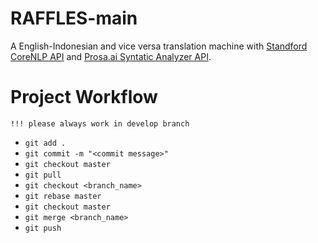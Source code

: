 # RAFFLES-main
A English-Indonesian and vice versa translation machine with [Standford CoreNLP API](https://stanfordnlp.github.io/CoreNLP/api.html) and [Prosa.ai Syntatic Analyzer API](https://www.prosa.ai/products/text-api/syntactic-analyzer).

# Project Workflow
```!!! please always work in develop branch```

* ```git add .```
* ```git commit -m "<commit message>"```
* ```git checkout master```
* ```git pull```
* ```git checkout <branch_name>```
* ```git rebase master```
* ```git checkout master```
* ```git merge <branch_name>```
* ```git push```
